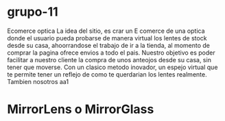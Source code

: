 # grupo-11

Ecomerce optica
La idea del sitio, es crar un E comerce de una optica donde el usuario pueda probarse de manera virtual los lentes de stock desde su casa, ahoorrandose el trabajo de ir a la tienda, al momento de comprar la pagina ofrece envios a todo el pais.
Nuestro objetivo es poder facilitar a nuestro cliente la compra de unos anteojos desde su casa, sin tener que moverse. Con un clasico metodo inovador, un espejo virtual que te permite tener un reflejo de como te querdarian los lentes realmente.
Tambien nosotros 
aa1

# MirrorLens o MirrorGlass
